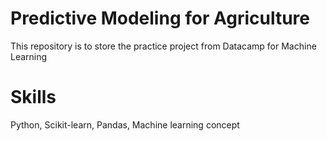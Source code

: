 # Predictive Modeling for Agriculture
This repository is to store the practice project from Datacamp for Machine Learning

# Skills
Python, Scikit-learn, Pandas, Machine learning concept
